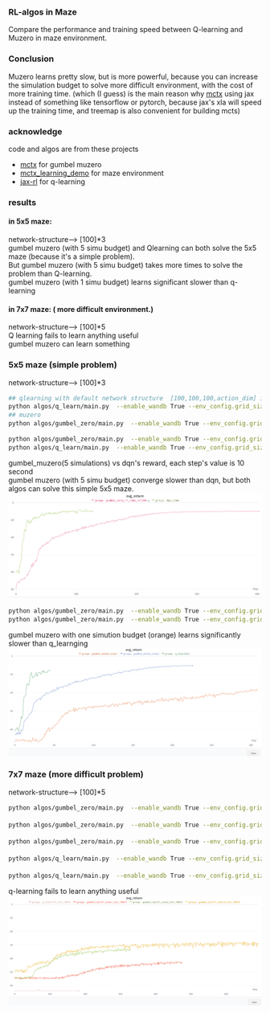 ###  RL-algos in Maze
Compare the performance and training speed between Q-learning and Muzero in maze environment.       
### Conclusion
Muzero learns pretty slow, but is more powerful, because you can increase the simulation budget to solve more difficult environment, with the cost of more training time.  (which (I guess) is the main reason why [mctx](https://github.com/google-deepmind/mctx) using jax instead of something like tensorflow or pytorch, because jax's xla will speed up the training time, and treemap is also convenient for building mcts)       
### acknowledge     
code and algos are from these projects
- [mctx](https://github.com/google-deepmind/mctx)  for gumbel muzero
- [mctx_learning_demo](https://github.com/kenjyoung/mctx_learning_demo)  for maze environment
- [jax-rl](https://github.com/erees1/jax-rl)  for q-learning     
     
### results
#### in 5x5 maze:    
network-structure--> [100]*3      
gumbel muzero (with 5 simu budget) and Qlearning can both solve the 5x5 maze (because it's a simple problem).       
But gumbel muzero (with 5 simu budget) takes more times to solve the problem than Q-learning.    
gumbel muzero (with 1 simu budget) learns significant slower than q-learning
#### in 7x7 maze: ( more difficult environment.)
network-structure--> [100]*5      
Q learning fails to learn anything useful            
gumbel muzero can learn something     

### 5x5 maze  (simple problem)
network-structure--> [100]*3
```sh
## qlearning with default network structure  [100,100,100,action_dim] in 5x5 maze
python algos/q_learn/main.py  --enable_wandb True --env_config.grid_size 5 --algo q_learn5x5_lay3_hid100
## muzero
python algos/gumbel_zero/main.py  --enable_wandb True --env_config.grid_size 5 --num_simulations 3 --algo muzero5x5_simu3_lay3_hid_100

```


```sh
python algos/gumbel_zero/main.py  --enable_wandb True --env_config.grid_size 5 --num_simulations 5 --algo gumbel_mu5x5_simu5
python algos/q_learn/main.py  --enable_wandb True --env_config.grid_size 5 --algo q_learn5x5
```
gumbel_muzero(5 simulations) vs dqn's reward,  each step's value is 10 second    
gumbel muzero (with 5 simu budget) converge slower than dqn, but both algos can solve this simple 5x5 maze.                       
<img src="assets/gumbel_q_learn.png" alt= “” width="800px" >

```sh
python algos/gumbel_zero/main.py  --enable_wandb True --env_config.grid_size 5 --num_simulations 3 --algo gumbel_mu5x5_simu3
python algos/gumbel_zero/main.py  --enable_wandb True --env_config.grid_size 5 --num_simulations 1 --algo gumbel_mu5x5_simu1
```
gumbel muzero with one simution budget (orange) learns significantly slower than q_learnging   
<img src="assets/simu_3_1.png" alt= “” width="800px" >

### 7x7 maze  (more difficult problem)
network-structure--> [100]*5      

```sh
python algos/gumbel_zero/main.py  --enable_wandb True --env_config.grid_size 7 --num_hidden_layers 5 --num_simulations 16  --algo gumbel_mu7x7_simu16_net_100x5

python algos/gumbel_zero/main.py  --enable_wandb True --env_config.grid_size 7 --num_hidden_layers 5 --num_simulations 8  --algo gumbel_mu7x7_simu8_net_100x5

python algos/gumbel_zero/main.py  --enable_wandb True --env_config.grid_size 7 --num_hidden_layers 5 --num_simulations 4  --algo gumbel_mu7x7_simu4_net_100x5

python algos/q_learn/main.py  --enable_wandb True --env_config.grid_size 7 --n_layers 5  --algo q_learn7x7_net_100x5 

python algos/q_learn/main.py  --enable_wandb True --env_config.grid_size 7 --n_layers 7  --algo q_learn7x7_net_100x7 
```

q-learning fails to learn anything useful     
<img src="assets/7x7.png" alt= “” width="800px" >